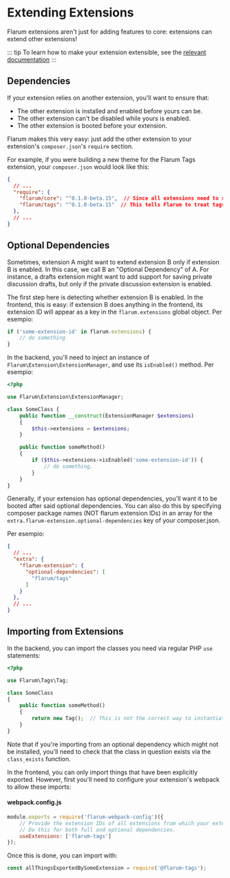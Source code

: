 # Extending Extensions

Flarum extensions aren't just for adding features to core: extensions can extend other extensions!

::: tip To learn how to make your extension extensible, see the [relevant documentation](extensibility.md) :::

## Dependencies

If your extension relies on another extension, you'll want to ensure that:

- The other extension is installed and enabled before yours can be.
- The other extension can't be disabled while yours is enabled.
- The other extension is booted before your extension.

Flarum makes this very easy: just add the other extension to your extension's `composer.json`'s `require` section.

For example, if you were building a new theme for the Flarum Tags extension, your `composer.json` would look like this:

```json
{
  // ...
  "require": {
    "flarum/core": "^0.1.0-beta.15",  // Since all extensions need to require core.
    "flarum/tags": "^0.1.0-beta.15"  // This tells Flarum to treat tags as a dependency of your extension.
  },
  // ...
}
```

## Optional Dependencies

Sometimes, extension A might want to extend extension B only if extension B is enabled. In this case, we call B an "Optional Dependency" of A. For instance, a drafts extension might want to add support for saving private discussion drafts, but only if the private discussion extension is enabled.

The first step here is detecting whether extension B is enabled. In the frontend, this is easy: if extension B does anything in the frontend, its extension ID will appear as a key in the `flarum.extensions` global object. Per esempio:

```js
if ('some-extension-id' in flarum.extensions) {
    // do something
}
```

In the backend, you'll need to inject an instance of `Flarum\Extension\ExtensionManager`, and use its `isEnabled()` method. Per esempio:

```php
<?php

use Flarum\Extension\ExtensionManager;

class SomeClass {
    public function __construct(ExtensionManager $extensions)
    {
        $this->extensions = $extensions;
    }

    public function someMethod()
    {
        if ($this->extensions->isEnabled('some-extension-id')) {
            // do something.
        }
    }
}
```

Generally, if your extension has optional dependencies, you'll want it to be booted after said optional dependencies. You can also do this by specifying composer package names (NOT flarum extension IDs) in an array for the `extra.flarum-extension.optional-dependencies` key of your composer.json.

Per esempio:

```json
{
  // ...
  "extra": {
    "flarum-extension": {
      "optional-dependencies": [
        "flarum/tags"
      ]
    }
  },
  // ...
}
```

## Importing from Extensions

In the backend, you can import the classes you need via regular PHP `use` statements:

```php
<?php

use Flarum\Tags\Tag;

class SomeClass
{
    public function someMethod()
    {
        return new Tag();  // This is not the correct way to instantiate models, it's just here for example of importing.
    }
}
```

Note that if you're importing from an optional dependency which might not be installed, you'll need to check that the class in question exists via the `class_exists` function.

In the frontend, you can only import things that have been explicitly exported. However, first you'll need to configure your extension's webpack to allow these imports:

#### webpack.config.js

```js
module.exports = require('flarum-webpack-config')({
    // Provide the extension IDs of all extensions from which your extension will be importing.
    // Do this for both full and optional dependencies.
    useExtensions: ['flarum-tags']
});
```

Once this is done, you can import with:

```js
const allThingsExportedBySomeExtension = require('@flarum-tags');
```
